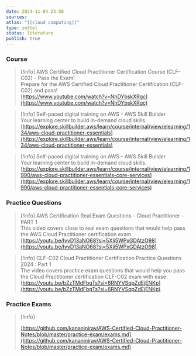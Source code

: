 ```yaml
---
date: 2024-11-04 23:50
sources: 
atlas: "[[cloud computing]]"
type: zettel
status: literature
publish: true
---
```


### Course

> [!info] AWS Certified Cloud Practitioner Certification Course (CLF-C02) - Pass the Exam!  
> Prepare for the AWS Certified Cloud Practitioner Certification (CLF-C02) and pass!  
> [https://www.youtube.com/watch?v=NhDYbskXRgc](https://www.youtube.com/watch?v=NhDYbskXRgc)  

> [!info] Self-paced digital training on AWS - AWS Skill Builder  
> Your learning center to build in-demand cloud skills.  
> [https://explore.skillbuilder.aws/learn/course/internal/view/elearning/134/aws-cloud-practitioner-essentials](https://explore.skillbuilder.aws/learn/course/internal/view/elearning/134/aws-cloud-practitioner-essentials)  

> [!info] Self-paced digital training on AWS - AWS Skill Builder  
> Your learning center to build in-demand cloud skills.  
> [https://explore.skillbuilder.aws/learn/course/internal/view/elearning/1990/aws-cloud-practitioner-essentials-core-services](https://explore.skillbuilder.aws/learn/course/internal/view/elearning/1990/aws-cloud-practitioner-essentials-core-services)  

### Practice Questions

> [!info] AWS Certification Real Exam Questions - Cloud Practitioner - PART 1  
> This video covers close to real exam questions that would help pass the AWS Cloud Practitioner certification exam.  
> [https://youtu.be/IvvD13aNO68?si=5XIi5WPxGDAtzO98](https://youtu.be/IvvD13aNO68?si=5XIi5WPxGDAtzO98)  

> [!info] CLF-C02 Cloud Practitioner Certification Practice Questions 2024 : Part 1  
> The video covers practice exam questions that would help you pass the Cloud Practitioner certification CLF-C02 exam with ease.  
> [https://youtu.be/bZzTMdFbgTs?si=6RNYVSqpZdEjENKp](https://youtu.be/bZzTMdFbgTs?si=6RNYVSqpZdEjENKp)  

### Practice Exams

> [!info]  
>  
> [https://github.com/kananinirav/AWS-Certified-Cloud-Practitioner-Notes/blob/master/practice-exam/exams.md](https://github.com/kananinirav/AWS-Certified-Cloud-Practitioner-Notes/blob/master/practice-exam/exams.md)